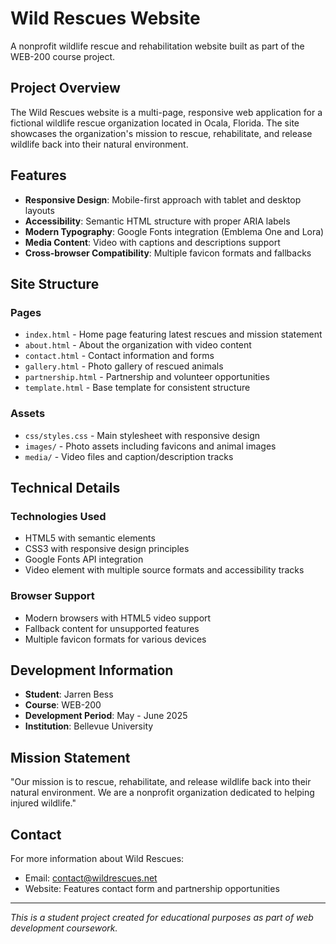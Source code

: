 # Wild Rescues Website

A nonprofit wildlife rescue and rehabilitation website built as part of the WEB-200 course project.

## Project Overview

The Wild Rescues website is a multi-page, responsive web application for a fictional wildlife rescue organization located in Ocala, Florida. The site showcases the organization's mission to rescue, rehabilitate, and release wildlife back into their natural environment.

## Features

- **Responsive Design**: Mobile-first approach with tablet and desktop layouts
- **Accessibility**: Semantic HTML structure with proper ARIA labels
- **Modern Typography**: Google Fonts integration (Emblema One and Lora)
- **Media Content**: Video with captions and descriptions support
- **Cross-browser Compatibility**: Multiple favicon formats and fallbacks

## Site Structure

### Pages
- `index.html` - Home page featuring latest rescues and mission statement
- `about.html` - About the organization with video content
- `contact.html` - Contact information and forms
- `gallery.html` - Photo gallery of rescued animals
- `partnership.html` - Partnership and volunteer opportunities
- `template.html` - Base template for consistent structure

### Assets
- `css/styles.css` - Main stylesheet with responsive design
- `images/` - Photo assets including favicons and animal images
- `media/` - Video files and caption/description tracks

## Technical Details

### Technologies Used
- HTML5 with semantic elements
- CSS3 with responsive design principles
- Google Fonts API integration
- Video element with multiple source formats and accessibility tracks

### Browser Support
- Modern browsers with HTML5 video support
- Fallback content for unsupported features
- Multiple favicon formats for various devices

## Development Information

- **Student**: Jarren Bess
- **Course**: WEB-200
- **Development Period**: May - June 2025
- **Institution**: Bellevue University

## Mission Statement

"Our mission is to rescue, rehabilitate, and release wildlife back into their natural environment. We are a nonprofit organization dedicated to helping injured wildlife."

## Contact

For more information about Wild Rescues:
- Email: contact@wildrescues.net
- Website: Features contact form and partnership opportunities

---

*This is a student project created for educational purposes as part of web development coursework.*
